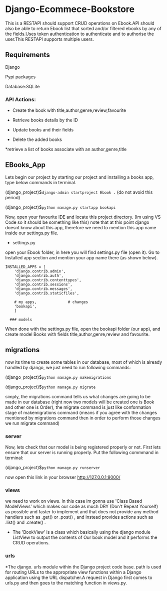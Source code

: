 # Django-Ecommece-Bookstore
<p>This is a RESTAPI should support CRUD operations on Ebook.API should also be able to return Ebook list that sorted and/or filtered ebooks by any of the fields.Uses token authentication to authenticate and to authorise the user.This RESTAPI supports multiple users.</p>

## Requirements
Django 

Pypi packages

Database:SQLite
 

### API Actions:

* Create the book with title,author,genre,review,favourite

* Retrieve books details by the ID

* Update books and their fields

* Delete the added books

*retrieve a list of books associate with an author,genre,title


## EBooks_App

Lets begin our project by starting our project and installing a books app, type below commands in terminal.

(django_project)$`django-admin startproject Ebook .` (do not avoid this period)

(django_project)$`python manage.py startapp bookapi`

Now, open your favourite IDE and locate this project directory. (Im using VS Code so it should be something like this) note that at this point django doesnt know about this app, therefore we need to mention this app name inside our settings.py file.

* settings.py 

open your Ebook folder, in here you will find settings.py file (open it). Go to Installed app section and mention your app name there (as shown below).


	INSTALLED_APPS = [
	    'django.contrib.admin',
	    'django.contrib.auth',
	    'django.contrib.contenttypes',
	    'django.contrib.sessions',
	    'django.contrib.messages',
	    'django.contrib.staticfiles',

	    # my apps,				# changes
	    'bookapi',
	    ]
      
      ### models

When done with the settings.py file, open the bookapi folder (our app), and create model Books with fields title,author,genre,review and favourite.

## migrations 

now its time to create some tables in our database, most of which is already handled by django, we just need to run following commands:

(django_project)$`python manage.py makemigrations`

(django_project)$`python manage.py migrate`

simply, the migrations command tells us what changes are going to be made in our database (right now two models will be created one is Book and other one is Order), the migrate command is just like conformation stage of makemigrations command (means if you agree with the changes mentioned by migrations command then in order to perform those changes we run migrate command) 

### server

Now, lets check that our model is being registered properly or not. First lets ensure that our server is running properly. Put the following commmand in terminal:

(django_project)$`python manage.py runserver`
 
 now open this link in your browser http://127.0.0.1:8000/
 
 ### views

 we need to work on views. In this case im gonna use 'Class Based ModelViews' which makes our code as much DRY (Don't Repeat Yourself) as possible and faster to implement and that does not provide any method handlers such as .get() or .post() , and instead provides actions such as .list() and .create() .

* The 'BookView' is a class which basically using the django module ListView to output the contents of Our book model and it performs the CRUD operations.

### urls

*The django. urls module within the Django project code base. path is used for routing URLs to the appropriate view functions within a Django application using the URL dispatcher.A request in Django first comes to urls.py and then goes to the matching function in views.py.



